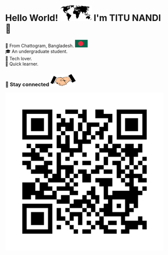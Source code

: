 # Hello World! ![](assets/flags/world-map.svg) I'm TITU NANDI &#128075; 

&#128205; From Chattogram, Bangladesh. ![bd flag](assets/flags/bd.svg)
<br>
&#127891; An undergraduate student.
<br>
&#128150; Tech lover.
<br>
&#128214; Quick learner.

### &#128681; Stay connected ![](assets/others/handshake.svg)

[![](assets/others/qrcode-mrseoranked.github.io-black.svg)](https://mrseoranked.github.io)
